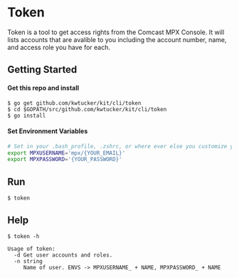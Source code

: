 # Token

Token is a tool to get access rights from the Comcast MPX Console. It will lists accounts that are avalible to you including the account number, name, and access role you have for each.

## Getting Started

#### Get this repo and install
 
```shell
$ go get github.com/kwtucker/kit/cli/token
$ cd $GOPATH/src/github.com/kwtucker/kit/cli/token
$ go install
```
#### Set Environment Variables

```bash
# Set in your .bash_profile, .zshrc, or where ever else you customize your environment
export MPXUSERNAME='mpx/{YOUR_EMAIL}'
export MPXPASSWORD='{YOUR_PASSWORD}'
```

## Run

```shell
$ token
```

## Help

```shell
$ token -h

Usage of token:
  -d Get user accounts and roles.
  -n string
     Name of user. ENVS -> MPXUSERNAME_ + NAME, MPXPASSWORD_ + NAME
```